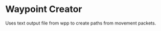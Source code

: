 Waypoint Creator
===============

Uses text output file from wpp to create paths from movement packets.

